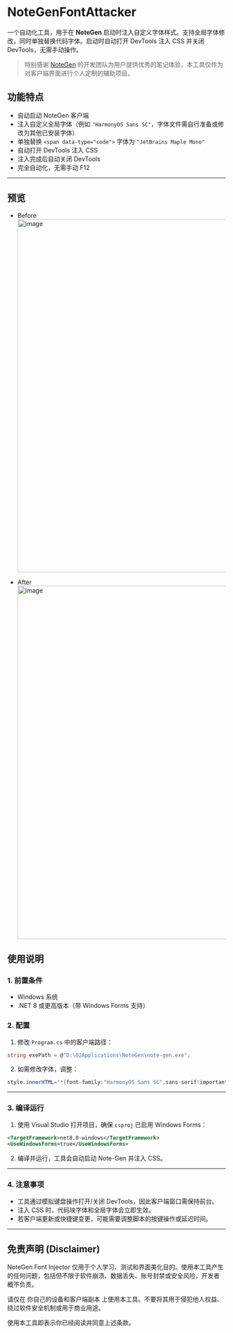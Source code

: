 # NoteGenFontAttacker

一个自动化工具，用于在 **NoteGen** 启动时注入自定义字体样式。支持全局字体修改，同时单独替换代码字体。启动时自动打开 DevTools 注入 CSS 并关闭 DevTools，无需手动操作。
> 特别感谢 [NoteGen](https://notegen.top/cn) 的开发团队为用户提供优秀的笔记体验，本工具仅作为对客户端界面进行个人定制的辅助项目。
## 功能特点

* 自动启动 NoteGen 客户端
* 注入自定义全局字体（例如 `"HarmonyOS Sans SC"`，字体文件需自行准备或修改为其他已安装字体）
* 单独替换 `<span data-type="code">` 字体为 `"JetBrains Maple Mono"`
* 自动打开 DevTools 注入 CSS
* 注入完成后自动关闭 DevTools
* 完全自动化，无需手动 F12

---
## 预览
- Before
  <img width="1360" height="812" alt="image" src="https://github.com/user-attachments/assets/28dabda1-b45f-470e-913d-e1c9b750d076" />

- After
  <img width="1360" height="812" alt="image" src="https://github.com/user-attachments/assets/17221073-c66e-462b-8898-72903610971b" />

## 使用说明

### 1. 前置条件

* Windows 系统
* .NET 8 或更高版本（带 Windows Forms 支持）

### 2. 配置

1. 修改 `Program.cs` 中的客户端路径：

```csharp
string exePath = @"D:\02Applications\NoteGen\note-gen.exe";
```

2. 如需修改字体，调整：

```csharp
style.innerHTML='*{font-family:"HarmonyOS Sans SC",sans-serif!important;}span[data-type="code"] { font-family: "JetBrains Mono", monospace !important; }';
```

---

### 3. 编译运行

1. 使用 Visual Studio 打开项目，确保 `csproj` 已启用 Windows Forms：

```xml
<TargetFramework>net8.0-windows</TargetFramework>
<UseWindowsForms>true</UseWindowsForms>
```

2. 编译并运行，工具会自动启动 Note-Gen 并注入 CSS。

---

### 4. 注意事项

* 工具通过模拟键盘操作打开/关闭 DevTools，因此客户端窗口需保持前台。
* 注入 CSS 时，代码块字体和全局字体会立即生效。
* 若客户端更新或快捷键变更，可能需要调整脚本的按键操作或延迟时间。

---

## 免责声明 (Disclaimer)

NoteGen Font Injector 仅用于个人学习、测试和界面美化目的。使用本工具产生的任何问题，包括但不限于软件崩溃、数据丢失、账号封禁或安全风险，开发者 概不负责。

请仅在 你自己的设备和客户端副本 上使用本工具。不要将其用于侵犯他人权益、绕过软件安全机制或用于商业用途。

使用本工具即表示你已经阅读并同意上述条款。
